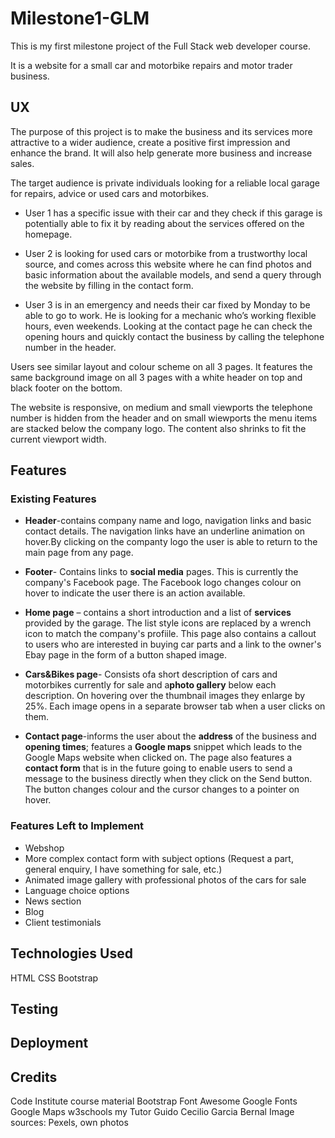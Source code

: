 # Milestone1-GLM

This is my first milestone project of the Full Stack web developer course. 

It is a website for a small car and motorbike repairs and motor trader business.

## UX

 The purpose of this project is to make the business and its services more attractive to a wider
audience, create a positive first impression and enhance the brand. It will also help
generate more business and increase sales.

The target audience is private individuals looking for a reliable local garage for repairs, advice or used cars and motorbikes.

* User 1 has a specific issue with their car and they check if this garage is potentially able to fix it by reading about the services offered on the homepage.

* User 2 is looking for used cars or motorbike from a trustworthy local source, and
comes across this website where he can find photos and basic information about the available models, and send a
query through the website by filling in the contact form.

* User 3 is in an emergency and needs their car fixed by Monday to be able to go to
work. He is looking for a mechanic who’s working flexible hours, even weekends.
Looking at the contact page he can check the opening hours and quickly contact the
business by calling the telephone number in the header.

Users see similar layout and colour scheme on all 3 pages. It features the same background image on all 3 pages with a white header on top and black footer on the bottom.  

The website is responsive, on medium and small viewports the telephone number is hidden from the header and on small wiewports the menu items are stacked below the company logo. The content also shrinks to  fit the current viewport width.


## Features

### Existing Features
* **Header**-contains company name and logo, navigation links and basic contact details. The navigation links have an underline animation on hover.By clicking on the companty logo the user is able to return to the main page from any page.

* **Footer**- Contains links to **social media** pages. This is currently the company's Facebook page. The Facebook logo changes colour on hover to indicate the user there is an action available.

* **Home page** – contains a short introduction and a list of **services** provided by the garage. The list style icons are replaced by a wrench icon to match the company's profiile. 
This page also contains a callout to users who are interested in buying car parts and a link to the owner's Ebay page in the form of a button shaped image. 

*  **Cars&Bikes page**- Consists ofa short description of cars and motorbikes currently for sale and a**photo gallery** below each description. On hovering over the thumbnail images they enlarge by 25%. Each image opens in a separate browser tab when a user clicks on them. 

* **Contact page**-informs the user about the **address** of the business and **opening times**; features a **Google maps** snippet which leads to the Google Maps website when clicked on. The page also features a **contact form** that is in the future going to enable users to send a message to the business directly when they click on the Send button. The button changes colour and the cursor changes to a pointer on hover.

### Features Left to Implement

* Webshop
* More complex contact form with subject options (Request a part, general
enquiry, I have something for sale, etc.) 
* Animated image gallery with professional photos of the cars for sale
* Language choice options
* News section
* Blog
* Client testimonials

## Technologies Used

HTML
CSS
Bootstrap

## Testing

## Deployment

## Credits

Code Institute course material
Bootstrap
Font Awesome
Google Fonts
Google Maps
w3schools
my Tutor Guido Cecilio Garcia Bernal
Image sources: Pexels, own photos



